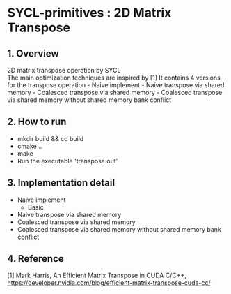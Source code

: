 # SYCL-primitives : 2D Matrix Transpose
## 1. Overview  
2D matrix transpose operation by SYCL  
The main optimization techniques are inspired by [1]
It contains 4 versions for the transpose operation
    - Naive implement
    - Naive transpose via shared memory
    - Coalesced transpose via shared memory
    - Coalesced transpose via shared memory without shared memory bank conflict

## 2. How to run
- mkdir build && cd build
- cmake ..
- make
- Run the executable 'transpose.out'
  
## 3. Implementation detail
- Naive implement
    - Basic
- Naive transpose via shared memory
- Coalesced transpose via shared memory
- Coalesced transpose via shared memory without shared memory bank conflict
## 4. Reference
[1] Mark Harris, An Efficient Matrix Transpose in CUDA C/C++, https://developer.nvidia.com/blog/efficient-matrix-transpose-cuda-cc/